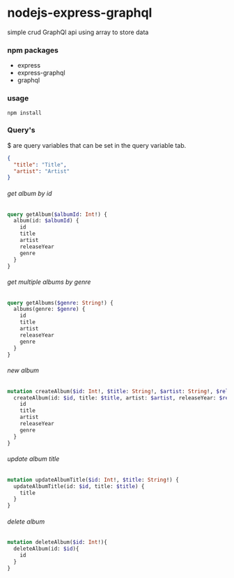 # nodejs-express-graphql
simple crud GraphQl api using array to store data

### npm packages
* express
* express-graphql
* graphql

### usage
```
npm install
```
### Query's
$ are query variables that can be set in the query variable tab.
```JSON
{
  "title": "Title",
  "artist": "Artist"
}
```

###### get album by id
```graphql
query getAlbum($albumId: Int!) {
  album(id: $albumId) {
    id
    title
    artist
    releaseYear
    genre
  }
}

```

###### get multiple albums by genre
```graphql
query getAlbums($genre: String!) {
  albums(genre: $genre) {
    id
    title
    artist
    releaseYear
    genre
  }
}

```
###### new album
```graphql
mutation createAlbum($id: Int!, $title: String!, $artist: String!, $releaseYear: Int!, $genre: String!) {
  createAlbum(id: $id, title: $title, artist: $artist, releaseYear: $releaseYear, genre: $genre) {
    id
    title
    artist
    releaseYear
    genre
  }
}

```

###### update album title
```graphql
mutation updateAlbumTitle($id: Int!, $title: String!) {
  updateAlbumTitle(id: $id, title: $title) {
    title
  }
}

```

###### delete album
```graphql
mutation deleteAlbum($id: Int!){
  deleteAlbum(id: $id){
    id
  }
}

```
